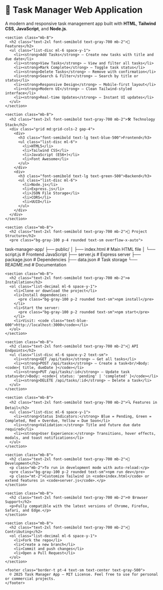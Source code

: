 <!DOCTYPE html>
<html lang="en">
<head>
  <meta charset="UTF-8" />
  <meta name="viewport" content="width=device-width, initial-scale=1.0" />
  <title>README - Task Manager App</title>
  <link href="https://cdn.jsdelivr.net/npm/tailwindcss@2.2.19/dist/tailwind.min.css" rel="stylesheet" />
</head>
<body class="bg-gray-50 text-gray-800 font-sans leading-relaxed">

  <div class="max-w-5xl mx-auto p-6">
    <h1 class="text-4xl font-bold text-blue-600 mb-4">📝 Task Manager Web Application</h1>
    <p class="text-lg mb-6">A modern and responsive task management app built with <strong>HTML</strong>, <strong>Tailwind CSS</strong>, <strong>JavaScript</strong>, and <strong>Node.js</strong>.</p>

    <section class="mb-8">
      <h2 class="text-2xl font-semibold text-gray-700 mb-2">🚀 Features</h2>
      <ul class="list-disc ml-6 space-y-1">
        <li><strong>Add Tasks</strong> – Create new tasks with title and due date</li>
        <li><strong>View Tasks</strong> – View and filter all tasks</li>
        <li><strong>Mark Complete</strong> – Toggle task status</li>
        <li><strong>Delete Tasks</strong> – Remove with confirmation</li>
        <li><strong>Search & Filter</strong> – Search by title or status</li>
        <li><strong>Responsive Design</strong> – Mobile-first layout</li>
        <li><strong>Modern UI</strong> – Clean Tailwind-styled interface</li>
        <li><strong>Real-time Updates</strong> – Instant UI updates</li>
      </ul>
    </section>

    <section class="mb-8">
      <h2 class="text-2xl font-semibold text-gray-700 mb-2">🛠️ Technology Stack</h2>
      <div class="grid md:grid-cols-2 gap-4">
        <div>
          <h3 class="font-semibold text-lg text-blue-500">Frontend</h3>
          <ul class="list-disc ml-6">
            <li>HTML5</li>
            <li>Tailwind CSS</li>
            <li>JavaScript (ES6+)</li>
            <li>Font Awesome</li>
          </ul>
        </div>
        <div>
          <h3 class="font-semibold text-lg text-green-500">Backend</h3>
          <ul class="list-disc ml-6">
            <li>Node.js</li>
            <li>Express.js</li>
            <li>JSON File Storage</li>
            <li>CORS</li>
            <li>UUID</li>
          </ul>
        </div>
      </div>
    </section>

    <section class="mb-8">
      <h2 class="text-2xl font-semibold text-gray-700 mb-2">📁 Project Structure</h2>
      <pre class="bg-gray-100 p-4 rounded text-sm overflow-x-auto">
task-manager-app/
├── public/
│   ├── index.html          # Main HTML file
│   └── script.js           # Frontend JavaScript
├── server.js               # Express server
├── package.json            # Dependencies
├── data.json               # Task storage
└── README.md               # Documentation
      </pre>
    </section>

    <section class="mb-8">
      <h2 class="text-2xl font-semibold text-gray-700 mb-2">⚙️ Installation</h2>
      <ol class="list-decimal ml-6 space-y-1">
        <li>Clone or download the project</li>
        <li>Install dependencies:
          <pre class="bg-gray-100 p-2 rounded text-sm">npm install</pre>
        </li>
        <li>Start the server:
          <pre class="bg-gray-100 p-2 rounded text-sm">npm start</pre>
        </li>
        <li>Visit: <code class="text-blue-600">http://localhost:3000</code></li>
      </ol>
    </section>

    <section class="mb-8">
      <h2 class="text-2xl font-semibold text-gray-700 mb-2">🔗 API Endpoints</h2>
      <ul class="list-disc ml-6 space-y-2 text-sm">
        <li><strong>GET /api/tasks</strong> – Get all tasks</li>
        <li><strong>POST /api/tasks</strong> – Create a task<br/>Body: <code>{ title, dueDate }</code></li>
        <li><strong>PUT /api/tasks/:id</strong> – Update task status<br/>Body: <code>{ status: 'pending' | 'completed' }</code></li>
        <li><strong>DELETE /api/tasks/:id</strong> – Delete a task</li>
      </ul>
    </section>

    <section class="mb-8">
      <h2 class="text-2xl font-semibold text-gray-700 mb-2">🔍 Features in Detail</h2>
      <ul class="list-disc ml-6 space-y-1">
        <li><strong>Status Indicators:</strong> Blue = Pending, Green = Completed, Red = Overdue, Yellow = Due Soon</li>
        <li><strong>Validation:</strong> Title and future due date required</li>
        <li><strong>User Experience:</strong> Transitions, hover effects, modals, and toast notifications</li>
      </ul>
    </section>

    <section class="mb-8">
      <h2 class="text-2xl font-semibold text-gray-700 mb-2">🧪 Development</h2>
      <p class="mb-2">To run in development mode with auto-reload:</p>
      <pre class="bg-gray-100 p-2 rounded text-sm">npm run dev</pre>
      <p class="mt-2">Customize Tailwind in <code>index.html</code> or extend features in <code>server.js</code>.</p>
    </section>

    <section class="mb-8">
      <h2 class="text-2xl font-semibold text-gray-700 mb-2">🌐 Browser Support</h2>
      <p>Fully compatible with the latest versions of Chrome, Firefox, Safari, and Edge.</p>
    </section>

    <section class="mb-8">
      <h2 class="text-2xl font-semibold text-gray-700 mb-2">🤝 Contributing</h2>
      <ol class="list-decimal ml-6 space-y-1">
        <li>Fork the repo</li>
        <li>Create a new branch</li>
        <li>Commit and push changes</li>
        <li>Open a Pull Request</li>
      </ol>
    </section>

    <footer class="border-t pt-4 text-sm text-center text-gray-500">
      © 2025 Task Manager App — MIT License. Feel free to use for personal or commercial projects.
    </footer>
  </div>
</body>
</html>

